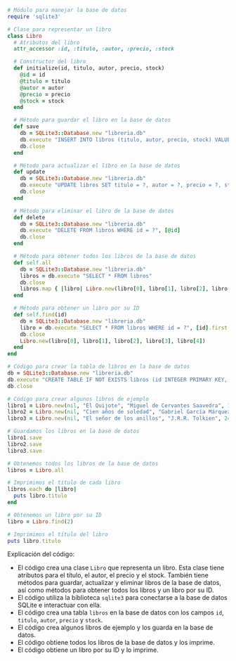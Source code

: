 ```ruby
# Módulo para manejar la base de datos
require 'sqlite3'

# Clase para representar un libro
class Libro
  # Atributos del libro
  attr_accessor :id, :titulo, :autor, :precio, :stock

  # Constructor del libro
  def initialize(id, titulo, autor, precio, stock)
    @id = id
    @titulo = titulo
    @autor = autor
    @precio = precio
    @stock = stock
  end

  # Método para guardar el libro en la base de datos
  def save
    db = SQLite3::Database.new "libreria.db"
    db.execute "INSERT INTO libros (titulo, autor, precio, stock) VALUES (?, ?, ?, ?)", [@titulo, @autor, @precio, @stock]
    db.close
  end

  # Método para actualizar el libro en la base de datos
  def update
    db = SQLite3::Database.new "libreria.db"
    db.execute "UPDATE libros SET titulo = ?, autor = ?, precio = ?, stock = ? WHERE id = ?", [@titulo, @autor, @precio, @stock, @id]
    db.close
  end

  # Método para eliminar el libro de la base de datos
  def delete
    db = SQLite3::Database.new "libreria.db"
    db.execute "DELETE FROM libros WHERE id = ?", [@id]
    db.close
  end

  # Método para obtener todos los libros de la base de datos
  def self.all
    db = SQLite3::Database.new "libreria.db"
    libros = db.execute "SELECT * FROM libros"
    db.close
    libros.map { |libro| Libro.new(libro[0], libro[1], libro[2], libro[3], libro[4]) }
  end

  # Método para obtener un libro por su ID
  def self.find(id)
    db = SQLite3::Database.new "libreria.db"
    libro = db.execute "SELECT * FROM libros WHERE id = ?", [id].first
    db.close
    Libro.new(libro[0], libro[1], libro[2], libro[3], libro[4])
  end
end

# Código para crear la tabla de libros en la base de datos
db = SQLite3::Database.new "libreria.db"
db.execute "CREATE TABLE IF NOT EXISTS libros (id INTEGER PRIMARY KEY, titulo TEXT, autor TEXT, precio REAL, stock INTEGER)"
db.close

# Código para crear algunos libros de ejemplo
libro1 = Libro.new(nil, "El Quijote", "Miguel de Cervantes Saavedra", 12.95, 5)
libro2 = Libro.new(nil, "Cien años de soledad", "Gabriel García Márquez", 15.95, 3)
libro3 = Libro.new(nil, "El señor de los anillos", "J.R.R. Tolkien", 24.95, 2)

# Guardamos los libros en la base de datos
libro1.save
libro2.save
libro3.save

# Obtenemos todos los libros de la base de datos
libros = Libro.all

# Imprimimos el título de cada libro
libros.each do |libro|
  puts libro.titulo
end

# Obtenemos un libro por su ID
libro = Libro.find(2)

# Imprimimos el título del libro
puts libro.titulo
```

Explicación del código:

* El código crea una clase `Libro` que representa un libro. Esta clase tiene atributos para el título, el autor, el precio y el stock. También tiene métodos para guardar, actualizar y eliminar libros de la base de datos, así como métodos para obtener todos los libros y un libro por su ID.
* El código utiliza la biblioteca `sqlite3` para conectarse a la base de datos SQLite e interactuar con ella.
* El código crea una tabla `libros` en la base de datos con los campos `id`, `titulo`, `autor`, `precio` y `stock`.
* El código crea algunos libros de ejemplo y los guarda en la base de datos.
* El código obtiene todos los libros de la base de datos y los imprime.
* El código obtiene un libro por su ID y lo imprime.